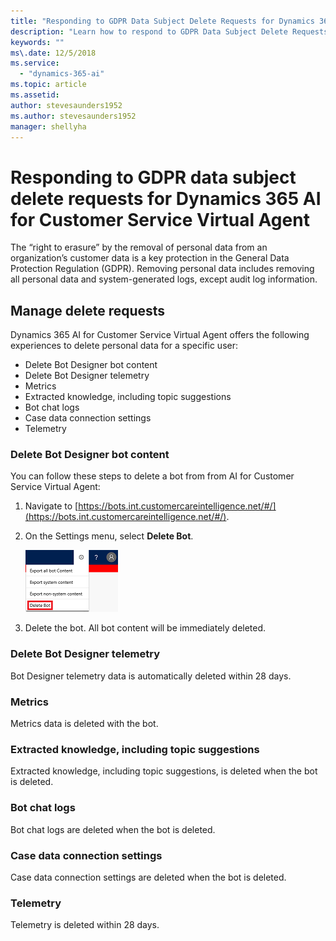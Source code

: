 ```yaml
---
title: "Responding to GDPR Data Subject Delete Requests for Dynamics 365 AI for Customer Service Virtual Agent"
description: "Learn how to respond​ to GDPR Data Subject Delete Requests for Dynamics 365 AI for Customer Service Virtual Agent."
keywords: ""
ms\.date: 12/5/2018
ms.service:
  - "dynamics-365-ai"
ms.topic: article
ms.assetid: 
author: stevesaunders1952
ms.author: stevesaunders1952
manager: shellyha
---
```


# Responding to GDPR data subject delete requests for Dynamics 365 AI for Customer Service Virtual Agent

The “right to erasure” by the removal of personal data from an organization’s customer data is a key protection in the General Data Protection Regulation (GDPR). Removing personal data includes removing all personal data and system-generated logs, except audit log information.

## Manage delete requests

Dynamics 365 AI for Customer Service Virtual Agent offers the following experiences to delete personal data for a specific user:

* Delete Bot Designer bot content
* Delete Bot Designer telemetry
* Metrics
* Extracted knowledge, including topic suggestions
* Bot chat logs
* Case data connection settings
* Telemetry

### Delete Bot Designer bot content

You can follow these steps to delete a bot from from AI for Customer Service Virtual Agent:

1. Navigate to [https://bots.int.customercareintelligence.net/#/](https://bots.int.customercareintelligence.net/#/).
2. On the Settings menu, select **Delete Bot**.

    ![Delete bot](media/delete-bot.png)

3. Delete the bot. All bot content will be immediately deleted.

### Delete Bot Designer telemetry

Bot Designer telemetry data is automatically deleted within 28 days.

### Metrics

Metrics data is deleted with the bot.

### Extracted knowledge, including topic suggestions

Extracted knowledge, including topic suggestions, is deleted when the bot is deleted.

### Bot chat logs

Bot chat logs are deleted when the bot is deleted.

### Case data connection settings

Case data connection settings are deleted when the bot is deleted.

### Telemetry

Telemetry is deleted within 28 days.